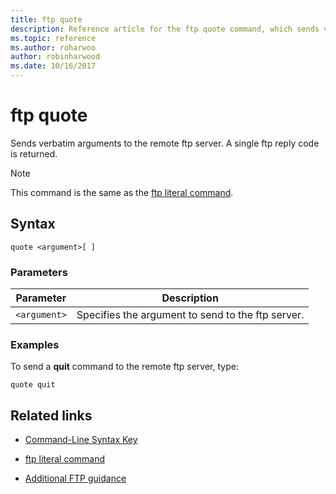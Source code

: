 ```yaml
---
title: ftp quote
description: Reference article for the ftp quote command, which sends verbatim arguments to the remote ftp server.
ms.topic: reference
ms.author: roharwoo
author: robinharwood
ms.date: 10/16/2017
---
```


# ftp quote



Sends verbatim arguments to the remote ftp server. A single ftp reply code is returned.

> [!NOTE]
> This command is the same as the [ftp literal command](ftp-literal_1.md).

## Syntax

```
quote <argument>[ ]
```

### Parameters

| Parameter | Description |
| --------- | ----------- |
| `<argument>` | Specifies the argument to send to the ftp server. |

### Examples

To send a **quit** command to the remote ftp server, type:

```
quote quit
```

## Related links

- [Command-Line Syntax Key](command-line-syntax-key.md)

- [ftp literal command](ftp-literal_1.md)

- [Additional FTP guidance](/previous-versions/orphan-topics/ws.10/cc756013(v=ws.10))
